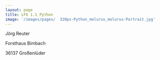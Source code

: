 ```yaml
---
layout: page
title: LF6 1.1 Python
image: '/images/pages/ 	320px-Python_molurus_molurus-Portrait.jpg'
---
```


Jörg Reuter

Forsthaus Bimbach

36137 Großenlüder
